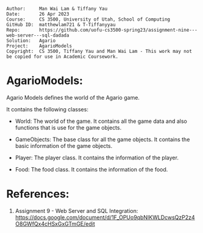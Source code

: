 ```
Author:     Man Wai Lam & Tiffany Yau
Date:       26 Apr 2023
Course:     CS 3500, University of Utah, School of Computing
GitHub ID:  matthewlam721 & T-Tiffanyyau
Repo:       https://github.com/uofu-cs3500-spring23/assignment-nine---web-server---sql-dadada
Solution:   Agario
Project:    AgarioModels
Copyright:  CS 3500, Tiffany Yau and Man Wai Lam - This work may not be copied for use in Academic Coursework.
```

# AgarioModels:

Agario Models defines the world of the Agario game.

It contains the following classes:

- World: The world of the game. It contains all the game data and also functions that is use for the game objects.

- GameObjects: The base class for all the game objects. It contains the basic information of the game objects.

- Player: The player class. It contains the information of the player.

- Food: The food class. It contains the information of the food.

# References:

1. Assignment 9 - Web Server and SQL Integration: https://docs.google.com/document/d/1F_OPUo9qbNIKWLDcwsQzP2z4O8GWfQx4cHSxGxGTmGE/edit
